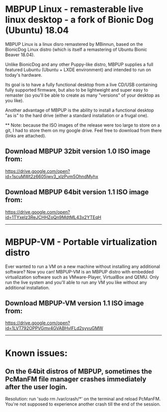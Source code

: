 MBPUP Linux - remasterable live linux desktop - a fork of Bionic Dog (Ubuntu) 18.04
=

MBPUP Linux is a linux disro remastered by MBinnun, based on the BionicDog Linux distro (which is itself a remastering of Ubuntu Bionic Beaver 18.04).

Unlike BionicDog and any other Puppy-like distro, MBPUP supplies a full featured Lubuntu (Ubuntu + LXDE environment) and intended to run on today's hardware.

Its goal is to have a fully functional desktop from a live CD/USB containing fully supported firmware, but also to be lightweight and super easy to remaster (so you'll be able to create as many "versions" of your desktop as you like).

Another advantage of MBPUP is the ability to install a functional desktop "as is" to the hard drive (either a standard installation or a frugal one).


** Note: because the ISO images of the release were too large to store on a git, I had to store them on my google drive. Feel free to download from there (links are attached).

Download MBPUP 32bit version 1.0 ISO image from:
-
https://drive.google.com/open?id=1scuMWt2z6605jwv3_xIzPvm5OhndMyhx

Download MBPUP 64bit version 1.1 ISO image from:
-
https://drive.google.com/open?id=1TYxeIz3ReJCHHZoQn9MdtML43x2YTEqH

---------------------------------------

MBPUP-VM - Portable virtualization distro
=

Ever wanted to run a VM on a new machine without installing any additional software? Now you can!
MBPUP-VM is an MBPUP distro with embedded virtualization software such as VMware-Player, VirtualBox and QEMU.
Only run the live system and you'll able to run any VM you like without any additional installation.

Download MBPUP-VM version 1.1 ISO image from:
-
https://drive.google.com/open?id=1LVT792OPPVGmv4GVABHvIFLd2syyuGMW

----------------------------------------

Known issues:
=
On the 64bit distros of MBPUP, sometimes the PcManFM file manager crashes immediately after the user login.
-
Resolution: run 'sudo rm /var/crash/\*' on the terminal and reload PcManFM. You're not supposed to experience another crash till the end of the session.
